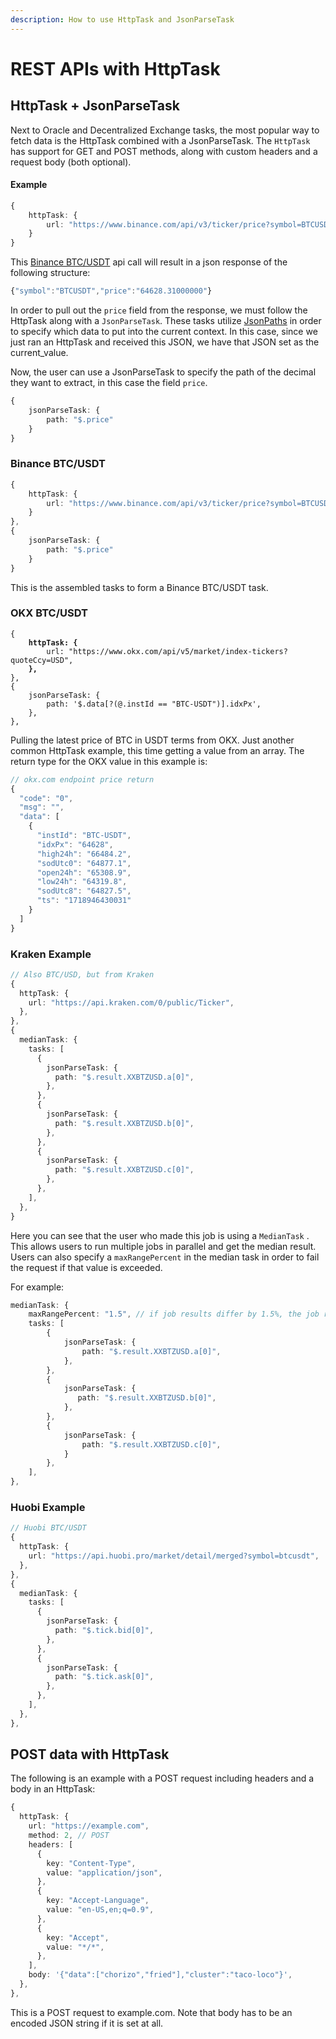 ```yaml
---
description: How to use HttpTask and JsonParseTask
---
```


# REST APIs with HttpTask

## HttpTask + JsonParseTask

Next to Oracle and Decentralized Exchange tasks, the most popular way to fetch data is the HttpTask combined with a JsonParseTask. The `HttpTask` has support for GET and POST methods, along with custom headers and a request body (both optional).&#x20;

#### Example

```typescript
{
    httpTask: {
        url: "https://www.binance.com/api/v3/ticker/price?symbol=BTCUSDT"
    }
}
```

This [Binance BTC/USDT](https://www.binance.com/en/trade/BTC\_USDT) api call will result in a json response of the following structure:

```typescript
{"symbol":"BTCUSDT","price":"64628.31000000"}
```

In order to pull out the `price` field from the response, we must follow the HttpTask along with a `JsonParseTask`. These tasks utilize [JsonPaths](https://goessner.net/articles/JsonPath/) in order to specify which data to put into the current context. In this case, since we just ran an HttpTask and received this JSON, we have that JSON set as the current\_value.&#x20;

Now, the user can use a JsonParseTask to specify the path of the decimal they want to extract, in this case the field `price`.&#x20;

```typescript
{
    jsonParseTask: {
        path: "$.price"
    }
}
```

### Binance BTC/USDT

```typescript
{
    httpTask: {
        url: "https://www.binance.com/api/v3/ticker/price?symbol=BTCUSDT"
    }
},
{
    jsonParseTask: {
        path: "$.price"
    }
}
```

This is the assembled tasks to form a Binance BTC/USDT task.&#x20;

### OKX BTC/USDT

<pre class="language-typescript"><code class="lang-typescript">{
<strong>    httpTask: {
</strong>        url: "https://www.okx.com/api/v5/market/index-tickers?quoteCcy=USD",
<strong>    },
</strong>},
{
    jsonParseTask: {
        path: '$.data[?(@.instId == "BTC-USDT")].idxPx',
    },
},
</code></pre>

Pulling the latest price of BTC in USDT terms from OKX. Just another common HttpTask example, this time getting a value from an array. The return type for the OKX value in this example is:&#x20;

```typescript
// okx.com endpoint price return
{
  "code": "0",
  "msg": "",
  "data": [
    {
      "instId": "BTC-USDT",
      "idxPx": "64628",
      "high24h": "66484.2",
      "sodUtc0": "64877.1",
      "open24h": "65308.9",
      "low24h": "64319.8",
      "sodUtc8": "64827.5",
      "ts": "1718946430031"
    }
  ]
}
```

### Kraken Example

```typescript
// Also BTC/USD, but from Kraken
{
  httpTask: {
    url: "https://api.kraken.com/0/public/Ticker",
  },
},
{
  medianTask: {
    tasks: [
      {
        jsonParseTask: {
          path: "$.result.XXBTZUSD.a[0]",
        },
      },
      {
        jsonParseTask: {
          path: "$.result.XXBTZUSD.b[0]",
        },
      },
      {
        jsonParseTask: {
          path: "$.result.XXBTZUSD.c[0]",
        },
      },
    ],
  },
}
```

Here you can see that the user who made this job is using a `MedianTask` . This allows users to run multiple jobs in parallel and get the median result. Users can also specify a `maxRangePercent` in the median task in order to fail the request if that value is exceeded.&#x20;

For example:

```typescript
medianTask: {
    maxRangePercent: "1.5", // if job results differ by 1.5%, the job run will fail
    tasks: [
        {
            jsonParseTask: {
                path: "$.result.XXBTZUSD.a[0]",
            },
        },
        {
            jsonParseTask: {
               path: "$.result.XXBTZUSD.b[0]",
            },
        },
        {
            jsonParseTask: {
                path: "$.result.XXBTZUSD.c[0]",
            }
        },
    ],
},
```

### Huobi Example

```typescript
// Huobi BTC/USDT
{
  httpTask: {
    url: "https://api.huobi.pro/market/detail/merged?symbol=btcusdt",
  },
},
{
  medianTask: {
    tasks: [
      {
        jsonParseTask: {
          path: "$.tick.bid[0]",
        },
      },
      {
        jsonParseTask: {
          path: "$.tick.ask[0]",
        },
      },
    ],
  },
},
```

## POST data with HttpTask

The following is an example with a POST request including headers and a body in an HttpTask:

```typescript
{
  httpTask: {
    url: "https://example.com",
    method: 2, // POST
    headers: [
      {
        key: "Content-Type",
        value: "application/json",
      },
      {
        key: "Accept-Language",
        value: "en-US,en;q=0.9",
      },
      {
        key: "Accept",
        value: "*/*",
      },
    ],
    body: '{"data":["chorizo","fried"],"cluster":"taco-loco"}',
  },
},
```

This is a POST request to example.com. Note that body has to be an encoded JSON string if it is set at all.&#x20;

